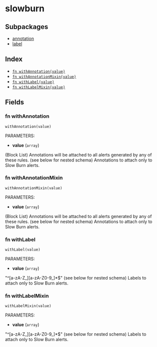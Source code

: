 # slowburn



## Subpackages

* [annotation](annotation.md)
* [label](label.md)

## Index

* [`fn withAnnotation(value)`](#fn-withannotation)
* [`fn withAnnotationMixin(value)`](#fn-withannotationmixin)
* [`fn withLabel(value)`](#fn-withlabel)
* [`fn withLabelMixin(value)`](#fn-withlabelmixin)

## Fields

### fn withAnnotation

```jsonnet
withAnnotation(value)
```

PARAMETERS:

* **value** (`array`)

(Block List) Annotations will be attached to all alerts generated by any of these rules. (see below for nested schema)
Annotations to attach only to Slow Burn alerts.
### fn withAnnotationMixin

```jsonnet
withAnnotationMixin(value)
```

PARAMETERS:

* **value** (`array`)

(Block List) Annotations will be attached to all alerts generated by any of these rules. (see below for nested schema)
Annotations to attach only to Slow Burn alerts.
### fn withLabel

```jsonnet
withLabel(value)
```

PARAMETERS:

* **value** (`array`)

"^[a-zA-Z_][a-zA-Z0-9_]*$" (see below for nested schema)
Labels to attach only to Slow Burn alerts.
### fn withLabelMixin

```jsonnet
withLabelMixin(value)
```

PARAMETERS:

* **value** (`array`)

"^[a-zA-Z_][a-zA-Z0-9_]*$" (see below for nested schema)
Labels to attach only to Slow Burn alerts.
